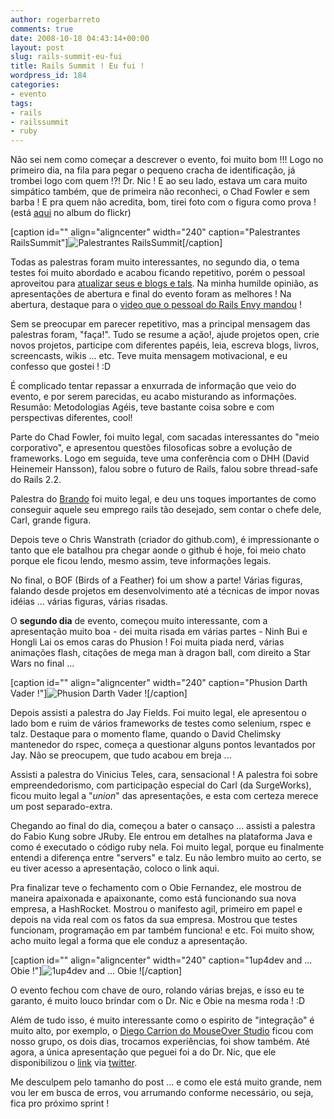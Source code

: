 ```yaml
---
author: rogerbarreto
comments: true
date: 2008-10-18 04:43:14+00:00
layout: post
slug: rails-summit-eu-fui
title: Rails Summit ! Eu fui !
wordpress_id: 184
categories:
- evento
tags:
- rails
- railssummit
- ruby
---
```


Não sei nem como começar a descrever o evento, foi muito bom !!! Logo no primeiro dia, na fila para pegar o pequeno cracha de identificação, já trombei logo com quem !?! Dr. Nic ! E ao seu lado, estava um cara muito simpático também, que de primeira não reconheci, o Chad Fowler e sem barba ! E pra quem não acredita, bom, tirei foto com o figura como prova ! (está [aqui](http://www.flickr.com/photos/rogerleite/) no album do flickr)

[caption id="" align="aligncenter" width="240" caption="Palestrantes RailsSummit"]![Palestrantes RailsSummit](http://farm4.static.flickr.com/3003/2949949673_d323a895d6_m.jpg)[/caption]

Todas as palestras foram muito interessantes, no segundo dia, o tema testes foi muito abordado e acabou ficando repetitivo, porém o pessoal aproveitou para [atualizar seus e blogs e tals](http://blog.shadowmaru.org/2008/10/17/rails-summit-latin-america-dia-2). Na minha humilde opinião, as apresentações de abertura e final do evento foram as melhores ! Na abertura, destaque para o [video que o pessoal do Rails Envy mandou](http://www.nomedojogo.com/2008/10/15/video-do-railsenvy-no-rails-summit/) !

Sem se preocupar em parecer repetitivo, mas a principal mensagem das palestras foram, "faça!". Tudo se resume a ação!, ajude projetos open, crie novos projetos, participe com diferentes papéis, leia, escreva blogs, livros, screencasts, wikis ... etc. Teve muita mensagem motivacional, e eu confesso que gostei ! :D

É complicado tentar repassar a enxurrada de informação que veio do evento, e por serem parecidas, eu acabo misturando as informações. Resumão: Metodologias Agéis, teve bastante coisa sobre e com perspectivas diferentes, cool!

Parte do Chad Fowler, foi muito legal, com sacadas interessantes do "meio corporativo", e apresentou questões filosoficas sobre a evolução de frameworks. Logo em seguida, teve uma conferência com o DHH (David Heinemeir Hansson), falou sobre o futuro de Rails, falou sobre thread-safe do Rails 2.2.

Palestra do [Brando](http://www.nomedojogo.com/2008/10/09/rails-summit-meu-emprego-foi-para-os-eua/) foi muito legal, e deu uns toques importantes de como conseguir aquele seu emprego rails tão desejado, sem contar o chefe dele, Carl, grande figura.

Depois teve o Chris Wanstrath (criador do github.com), é impressionante o tanto que ele batalhou pra chegar aonde o github é hoje, foi meio chato porque ele ficou lendo, mesmo assim, teve informações legais.

No final, o BOF (Birds of a Feather) foi um show a parte! Várias figuras, falando desde projetos em desenvolvimento até a técnicas de impor novas idéias ... várias figuras, várias risadas.

O **segundo dia** de evento, começou muito interessante, com a apresentação muito boa - dei muita risada em várias partes - Ninh Bui e Hongli Lai os emos caras do Phusion ! Foi muita piada nerd, várias animações flash, citações de mega man à dragon ball, com direito a Star Wars no final ...

[caption id="" align="aligncenter" width="240" caption="Phusion Darth Vader !"]![Phusion Darth Vader !](http://farm4.static.flickr.com/3188/2950767782_121584d6b3_m.jpg)[/caption]

Depois assisti a palestra do Jay Fields. Foi muito legal, ele apresentou o lado bom e ruim de vários frameworks de testes como selenium, rspec e talz. Destaque para o momento flame, quando o David Chelimsky mantenedor do rspec, começa a questionar alguns pontos levantados por Jay. Não se preocupem, que tudo acabou em breja ...

Assisti a palestra do Vinicius Teles, cara, sensacional ! A palestra foi sobre empreendedorismo, com participação especial do Carl (da SurgeWorks), ficou muito legal a "_union_" das apresentações, e esta com certeza merece um post separado-extra.

Chegando ao final do dia, começou a bater o cansaço ... assisti a palestra do Fabio Kung sobre JRuby. Ele entrou em detalhes na plataforma Java e como é executado o código ruby nela. Foi muito legal, porque eu finalmente entendi a diferença entre "servers" e talz. Eu não lembro muito ao certo, se eu tiver acesso a apresentação, coloco o link aqui.

Pra finalizar teve o fechamento com o Obie Fernandez, ele mostrou de maneira apaixonada e apaixonante, como está funcionando sua nova empresa, a HashRocket. Mostrou o manifesto agil, primeiro em papel e depois na vida real com os fatos da sua empresa. Mostrou que testes funcionam, programação em par também funciona! e etc. Foi muito show, acho muito legal a forma que ele conduz a apresentação.

[caption id="" align="aligncenter" width="240" caption="1up4dev and ... Obie !"]![1up4dev and ... Obie !](http://farm4.static.flickr.com/3156/2950743840_f525af68d7_m.jpg)[/caption]

O evento fechou com chave de ouro, rolando várias brejas, e isso eu te garanto, é muito louco brindar com o Dr. Nic e Obie na mesma roda ! :D

Além de tudo isso, é muito interessante como o espirito de "integração" é muito alto, por exemplo, o [Diego Carrion do MouseOver Studio](http://www.mouseoverstudio.com/blog/) ficou com nosso grupo, os dois dias, trocamos experiências, foi show também. Até agora, a única apresentação que peguei foi a do Dr. Nic, que ele disponibilizou o [link](http://www.slideshare.net/drnic/everyone-can-participate-dr-nic-williams-railssummit-brazil-2008-presentation/) via [twitter](http://twitter.com/drnic).

Me desculpem pelo tamanho do post ... e como ele está muito grande, nem vou ler em busca de erros, vou arrumando conforme necessário, ou seja, fica pro próximo sprint !
